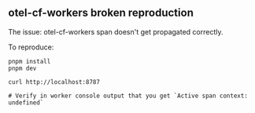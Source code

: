 ## otel-cf-workers broken reproduction

The issue: otel-cf-workers span doesn't get propagated correctly.

To reproduce:

```
pnpm install
pnpm dev

curl http://localhost:8787

# Verify in worker console output that you get `Active span context: undefined`
```
